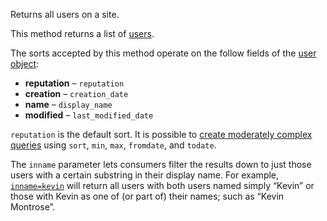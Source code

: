 Returns all users on a site.

This method returns a list of [users].

The sorts accepted by this method operate on the follow fields of the [user object][users]:

-   **reputation** – `reputation`
-   **creation** – `creation_date`
-   **name** – `display_name`
-   **modified** – `last_modified_date`

`reputation` is the default sort.
It is possible to [create moderately complex queries] using `sort`, `min`, `max`, `fromdate`, and `todate`.

The `inname` parameter lets consumers filter the results down to just those users with a certain substring in their display name. For example, [`inname=kevin`] will return all users with both users named simply “Kevin” or those with Kevin as one of (or part of) their names; such as “Kevin Montrose”.

  [users]: /docs/types/user
  [create moderately complex queries]: /docs/min-max
  [`inname=kevin`]: http://api.stackexchange.com/docs/users#order=desc&sort=reputation&inname=kevin&filter=default&site=stackoverflow


